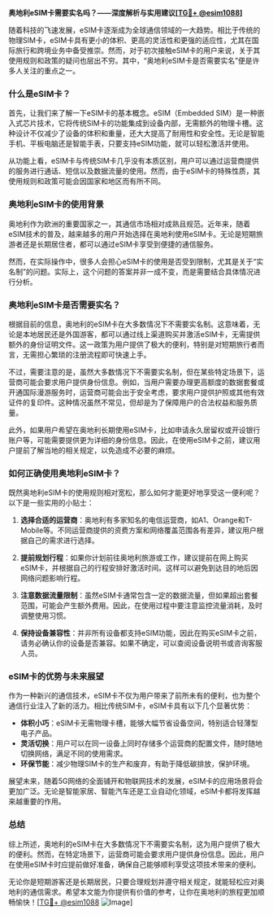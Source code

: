 **奥地利eSIM卡需要实名吗？——深度解析与实用建议[[TG💪+ @esim1088](https://t.me/s/esim1088)]**

随着科技的飞速发展，eSIM卡逐渐成为全球通信领域的一大趋势。相比于传统的物理SIM卡，eSIM卡具有更小的体积、更高的灵活性和更强的适应性，尤其在国际旅行和跨境业务中备受推崇。然而，对于初次接触eSIM卡的用户来说，关于其使用规则和政策的疑问也层出不穷。其中，“奥地利eSIM卡是否需要实名”便是许多人关注的重点之一。

### 什么是eSIM卡？

首先，让我们来了解一下eSIM卡的基本概念。eSIM（Embedded SIM）是一种嵌入式芯片技术，它将传统SIM卡的功能集成到设备内部，无需额外的物理卡槽。这种设计不仅减少了设备的体积和重量，还大大提高了耐用性和安全性。无论是智能手机、平板电脑还是智能手表，只要支持eSIM功能，就可以轻松激活并使用。

从功能上看，eSIM卡与传统SIM卡几乎没有本质区别，用户可以通过运营商提供的服务进行通话、短信以及数据流量的使用。然而，由于eSIM卡的特殊性质，其使用规则和政策可能会因国家和地区而有所不同。

### 奥地利eSIM卡的使用背景

奥地利作为欧洲的重要国家之一，其通信市场相对成熟且规范。近年来，随着eSIM技术的普及，越来越多的用户开始选择在奥地利使用eSIM卡。无论是短期旅游者还是长期居住者，都可以通过eSIM卡享受到便捷的通信服务。

然而，在实际操作中，很多人会担心eSIM卡的使用是否受到限制，尤其是关于“实名制”的问题。实际上，这个问题的答案并非一成不变，而是需要结合具体情况进行分析。

### 奥地利eSIM卡是否需要实名？

根据目前的信息，奥地利的eSIM卡在大多数情况下不需要实名制。这意味着，无论是本地居民还是外国游客，都可以通过线上渠道购买并激活eSIM卡，无需提供额外的身份证明文件。这一政策为用户提供了极大的便利，特别是对短期旅行者而言，无需担心繁琐的注册流程即可快速上手。

不过，需要注意的是，虽然大多数情况下不需要实名制，但在某些特定场景下，运营商可能会要求用户提供身份信息。例如，当用户需要办理更高额度的数据套餐或开通国际漫游服务时，运营商可能会出于安全考虑，要求用户提供护照或其他有效证件的复印件。这种情况虽然不常见，但却是为了保障用户的合法权益和服务质量。

此外，如果用户希望在奥地利长期使用eSIM卡，比如申请永久居留权或开设银行账户等，可能需要提供更为详细的身份信息。因此，在使用eSIM卡之前，建议用户提前了解当地的相关规定，以免造成不必要的麻烦。

### 如何正确使用奥地利eSIM卡？

既然奥地利eSIM卡的使用规则相对宽松，那么如何才能更好地享受这一便利呢？以下是一些实用的小贴士：

1. **选择合适的运营商**：奥地利有多家知名的电信运营商，如A1、Orange和T-Mobile等。不同运营商提供的资费方案和网络覆盖范围各有差异，建议用户根据自己的需求进行选择。
   
2. **提前规划行程**：如果你计划前往奥地利旅游或工作，建议提前在网上购买eSIM卡，并根据自己的行程安排好激活时间。这样可以避免到达目的地后因网络问题影响行程。

3. **注意数据流量限制**：虽然eSIM卡通常包含一定的数据流量，但如果超出套餐范围，可能会产生额外费用。因此，在使用过程中要注意监控流量消耗，及时调整使用习惯。

4. **保持设备兼容性**：并非所有设备都支持eSIM功能，因此在购买eSIM卡之前，请务必确认你的设备是否兼容。如果不确定，可以查阅设备说明书或咨询客服人员。

### eSIM卡的优势与未来展望

作为一种新兴的通信技术，eSIM卡不仅为用户带来了前所未有的便利，也为整个通信行业注入了新的活力。相比传统SIM卡，eSIM卡具有以下几个显著优势：

- **体积小巧**：eSIM卡无需物理卡槽，能够大幅节省设备空间，特别适合轻薄型电子产品。
- **灵活切换**：用户可以在同一设备上同时存储多个运营商的配置文件，随时随地切换网络，满足不同的使用需求。
- **环保节能**：减少物理SIM卡的生产和废弃，有助于降低碳排放，保护环境。

展望未来，随着5G网络的全面铺开和物联网技术的发展，eSIM卡的应用场景将会更加广泛。无论是智能家居、智能汽车还是工业自动化领域，eSIM卡都将发挥越来越重要的作用。

### 总结

综上所述，奥地利的eSIM卡在大多数情况下不需要实名制，这为用户提供了极大的便利。然而，在特定场景下，运营商可能会要求用户提供身份信息。因此，用户在使用eSIM卡时应提前做好准备，确保自己能够顺利享受这项技术带来的便利。

无论你是短期游客还是长期居民，只要合理规划并遵守相关规定，就能轻松应对奥地利的通信需求。希望本文能为你提供有价值的参考，让你在奥地利的旅程更加顺畅愉快！[[TG💪+ @esim1088](https://t.me/s/esim1088) ![Image](https://i.postimg.cc/4NQfJmqS/Snipaste-2025-05-13-00-14-12.png)]